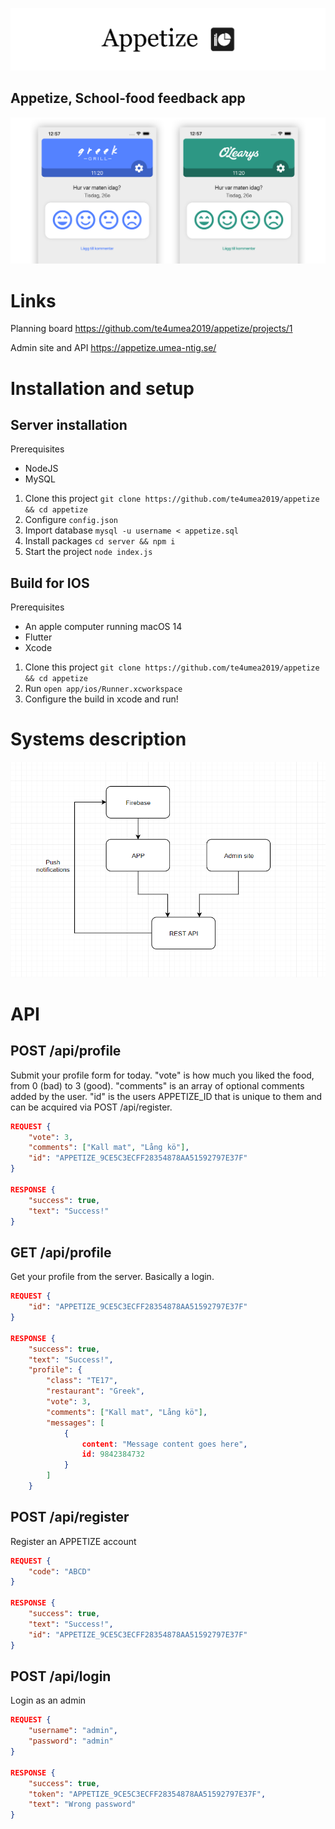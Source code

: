 ﻿![](assets/banner.png)

## Appetize, School-food feedback app

![](assets/screenshots-for-readme.png)

# Links

Planning board https://github.com/te4umea2019/appetize/projects/1

Admin site and API https://appetize.umea-ntig.se/

# Installation and setup

## Server installation

Prerequisites

-   NodeJS
-   MySQL

1. Clone this project `git clone https://github.com/te4umea2019/appetize && cd appetize`
1. Configure `config.json`
1. Import database `mysql -u username < appetize.sql`
1. Install packages `cd server && npm i`
1. Start the project `node index.js`

## Build for IOS

Prerequisites

-   An apple computer running macOS 14
-   Flutter
-   Xcode

1. Clone this project `git clone https://github.com/te4umea2019/appetize && cd appetize`
1. Run `open app/ios/Runner.xcworkspace`
1. Configure the build in xcode and run!

# Systems description

![](assets/klassdiagram.png)

# API

## POST /api/profile

Submit your profile form for today.
"vote" is how much you liked the food, from 0 (bad) to 3 (good).
"comments" is an array of optional comments added by the user.
"id" is the users APPETIZE_ID that is unique to them and can be acquired via POST /api/register.

```json
REQUEST {
    "vote": 3,
    "comments": ["Kall mat", "Lång kö"],
    "id": "APPETIZE_9CE5C3ECFF28354878AA51592797E37F"
}

RESPONSE {
    "success": true,
    "text": "Success!"
}
```

## GET /api/profile

Get your profile from the server. Basically a login.

```json
REQUEST {
    "id": "APPETIZE_9CE5C3ECFF28354878AA51592797E37F"
}

RESPONSE {
    "success": true,
    "text": "Success!",
    "profile": {
        "class": "TE17",
        "restaurant": "Greek",
        "vote": 3,
        "comments": ["Kall mat", "Lång kö"],
        "messages": [
            {
                content: "Message content goes here",
                id: 9842384732
            }
        ]
    }
```

## POST /api/register

Register an APPETIZE account

```json
REQUEST {
    "code": "ABCD"
}

RESPONSE {
    "success": true,
    "text": "Success!",
    "id": "APPETIZE_9CE5C3ECFF28354878AA51592797E37F"
}
```

## POST /api/login

Login as an admin

```json
REQUEST {
    "username": "admin",
    "password": "admin"
}

RESPONSE {
    "success": true,
    "token": "APPETIZE_9CE5C3ECFF28354878AA51592797E37F",
    "text": "Wrong password"
}
```
